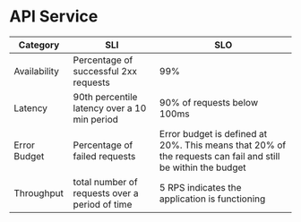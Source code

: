 # API Service

| Category     | SLI | SLO                                                                                                         |
|--------------|-----|-------------------------------------------------------------------------------------------------------------|
| Availability |   Percentage of successful 2xx requests   | 99%                                                                                                         |
| Latency      |   90th percentile latency over a 10 min period  | 90% of requests below 100ms                                                                                 |
| Error Budget |  Percentage of failed requests   | Error budget is defined at 20%. This means that 20% of the requests can fail and still be within the budget |
| Throughput   |   total number of requests over a period of time  | 5 RPS indicates the application is functioning                                                              |
